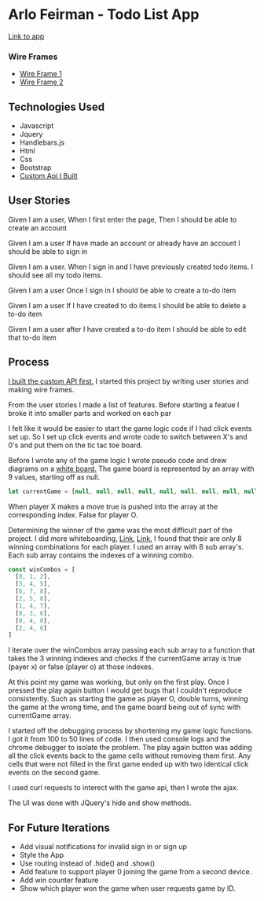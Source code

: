 

# Arlo Feirman - Todo List App

[Link to app](https://arlofeirman.github.io/AF-fullstack-project-frontend2/)

### Wire Frames
-  [Wire Frame 1](http://i.imgur.com/tTYikxC.jpg)
-  [Wire Frame 2](http://i.imgur.com/fq5xNlj.jpg)


## Technologies Used

- Javascript
- Jquery
- Handlebars.js
- Html
- Css
- Bootstrap
- [Custom Api I Built](https://github.com/arlofeirman/AF-fullstack-project-backend)

## User Stories

Given I am a user,
When I first enter the page,
Then I should be able to create an account

Given I am a user
If have made an account or already have an account
I should be able to sign in

Given I am a user.
When I sign in and I have previously created todo items.
I should see all my todo items.

Given I am a user
Once I sign in 
I should be able to create a to-do item

Given I am a user 
If I have created to do items
I should be able to delete a to-do item

Given I am a user after I have created a to-do item
I should be able to edit that to-do item

## Process

[I built the custom API first.](https://github.com/arlofeirman/AF-fullstack-project-backend)
I started this project by writing user stories and making wire frames.

From the user stories I made a list of features.
Before starting a featue I broke it into smaller parts and worked on each par


I felt like it would be easier to start the game logic code if I had click events
set up. So I set up click events and wrote code to switch between X's and 0's
and put them on the tic tac toe board.

Before I wrote any of the game logic I wrote pseudo code and drew
diagrams on a [white board.](http://i.imgur.com/NhmlQ2D.jpg)
The game board is represented by an array with 9 values, starting off as null.

```javascript
let currentGame = [null, null, null, null, null, null, null, null, null]
```

When player X makes a move true is pushed into the array at the corresponding
index. False for player O.


Determining the winner of the game was the most difficult part of the project.
I did more whiteboarding, [Link,](http://i.imgur.com/2vlWCAH.jpg) [Link.](http://i.imgur.com/GHPXqrR.jpg)
I found that their are only 8 winning combinations for each player. I used an
array with 8 sub array's. Each sub array contains the indexes of a winning
combo.

```javascript
const winCombos = [
  [0, 1, 2],
  [3, 4, 5],
  [6, 7, 8],
  [2, 5, 8],
  [1, 4, 7],
  [0, 3, 6],
  [0, 4, 8],
  [2, 4, 6]
]
```
I iterate over the winCombos array passing each sub array to a function that
takes the 3 winning indexes and checks if the currentGame array is true (payer x)
or false (player o) at those indexes.

At this point my game was working, but only on the first play. Once I pressed
the play again button I would get bugs that I couldn't reproduce consistently.
Such as starting the game as player O, double turns, winning the game at
the wrong time, and the game board being out of sync with currentGame array.

I started off the debugging process by shortening my game logic functions.
I got it from 100 to 50 lines of code. I then used console logs and the chrome
debugger to isolate the problem. The play again button was adding all the click
events back to the game cells without removing them first. Any cells that
were not filled in the first game ended up with two identical click events on
the second game.

I used curl requests to interect with the game api, then I wrote the ajax.

The UI was done with JQuery's hide and show methods.


## For Future Iterations
- Add visual notifications for invalid sign in or sign up
- Style the App
- Use routing instead of .hide() and .show()
- Add feature to support player 0 joining the game from a second device.
- Add win counter feature
- Show which player won the game when user requests game by ID.
